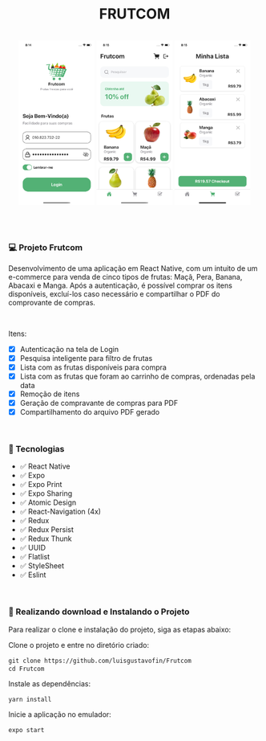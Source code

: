 <h1 align="center">FRUTCOM</h1>

<br>

<div align="center" >
  <img src="./src/assets/images/githubImage1.png" width="30%">
  <img src="./src/assets/images/githubImage2.png" width="30%">
  <img src="./src/assets/images/githubImage3.png" width="30%">
</div>

<br><br>

### 💻 Projeto Frutcom

Desenvolvimento de uma aplicação em React Native, com um intuito de um e-commerce para venda de cinco tipos de frutas: Maçã, Pera, Banana, Abacaxi e Manga. Após a autenticação, é possível comprar os itens disponíveis, excluí-los caso necessário e compartilhar o PDF do comprovante de compras.

<br>

Itens:
- [x] Autenticação na tela de Login
- [x] Pesquisa inteligente para filtro de frutas
- [x] Lista com as frutas disponíveis para compra
- [x] Lista com as frutas que foram ao carrinho de compras, ordenadas pela data 
- [x] Remoção de itens
- [x] Geração de compravante de compras para PDF
- [x] Compartilhamento do arquivo PDF gerado

<br>

### 🧪 Tecnologias
- ✅ React Native
- ✅ Expo
- ✅ Expo Print
- ✅ Expo Sharing
- ✅ Atomic Design
- ✅ React-Navigation (4x)
- ✅ Redux
- ✅ Redux Persist
- ✅ Redux Thunk
- ✅ UUID
- ✅ Flatlist
- ✅ StyleSheet
- ✅ Eslint

<br>

### 🚀 Realizando download e Instalando o Projeto

Para realizar o clone e instalação do projeto, siga as etapas abaixo:

Clone o projeto e entre no diretório criado:

```
git clone https://github.com/luisgustavofin/Frutcom
cd Frutcom
```

Instale as dependências:
```
yarn install
```

Inicie a aplicação no emulador:
```
expo start
```